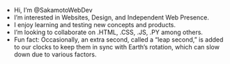 - Hi, I’m @SakamotoWebDev
- I’m interested in Websites, Design, and Independent Web Presence.
- I enjoy learning and testing new concepts and products.
- I’m looking to collaborate on .HTML, .CSS, .JS, .PY among others.
- Fun fact: Occasionally, an extra second, called a “leap second,” is added to our clocks to
  keep them in sync with Earth’s rotation, which can slow down due to various factors.
<!---
SakamotoWebDev/SakamotoWebDev is a ✨ special ✨ repository because its `README.md` (this file) appears on your GitHub profile.
You can click the Preview link to take a look at your changes.
--->
